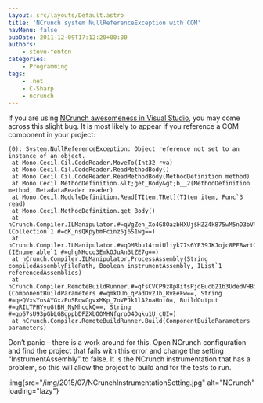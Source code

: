 ```yaml
---
layout: src/layouts/Default.astro
title: 'NCrunch system NullReferenceException with COM'
navMenu: false
pubDate: 2011-12-09T17:12:20+00:00
authors:
    - steve-fenton
categories:
    - Programming
tags:
    - .net
    - C-Sharp
    - ncrunch
---
```


If you are using [NCrunch awesomeness in Visual Studio](/blog/2011/12/some-handy-ncrunch-tips/), you may come across this slight bug. It is most likely to appear if you reference a COM component in your project:

```
(0): System.NullReferenceException: Object reference not set to an instance of an object.
 at Mono.Cecil.Cil.CodeReader.MoveTo(Int32 rva)
 at Mono.Cecil.Cil.CodeReader.ReadMethodBody()
 at Mono.Cecil.Cil.CodeReader.ReadMethodBody(MethodDefinition method)
 at Mono.Cecil.MethodDefinition.&lt;get_Body&gt;b__2(MethodDefinition method, MetadataReader reader)
 at Mono.Cecil.ModuleDefinition.Read[TItem,TRet](TItem item, Func`3 read)
 at Mono.Cecil.MethodDefinition.get_Body()
 at nCrunch.Compiler.ILManipulator.#=qVgZeh_Xo4G8OazbHXUj$HZZ4k875wM5nD3bVlbELkuc=(Collection`1 #=qK_nsQKpybmFcinz5j6S1wg==)
 at nCrunch.Compiler.ILManipulator.#=qDMRbu14rmiUliyk77s6YE39JKJojc8PFBwrtQadFj6E=(IEnumerable`1 #=qhgNHocq3EmkOJuAn3tZE7g==)
 at nCrunch.Compiler.ILManipulator.ProcessAssembly(String compiledAssemblyFilePath, Boolean instrumentAssembly, IList`1 referencedAssemblies)
 at nCrunch.Compiler.RemoteBuildRunner.#=qfsCVCP9z8p8itsPjdEucb21b3UdedVHBi8gsF76Ddpw=(ComponentBuildParameters #=qmkOUo_qPadDv2Jh_RvEeFw==, String #=qeQVxsYosAYGxzPuSRqwCgvxMKp_7oVPJk1lA2naHni0=, BuildOutput #=qRILTPHYyuGtBH_NyMhcqkQ==, String #=qp67sU93pGbLGBgppbDFZXbOOMHNfqroD4Dqku1U_cUI=)
 at nCrunch.Compiler.RemoteBuildRunner.Build(ComponentBuildParameters parameters)
```

Don’t panic – there is a work around for this. Open NCrunch configuration and find the project that fails with this error and change the setting “InstrumentAssembly” to false. It is the NCrunch instrumentation that has a problem, so this will allow the project to build and for the tests to run.

:img{src="/img/2015/07/NCrunchInstrumentationSetting.jpg" alt="NCrunch" loading="lazy"}